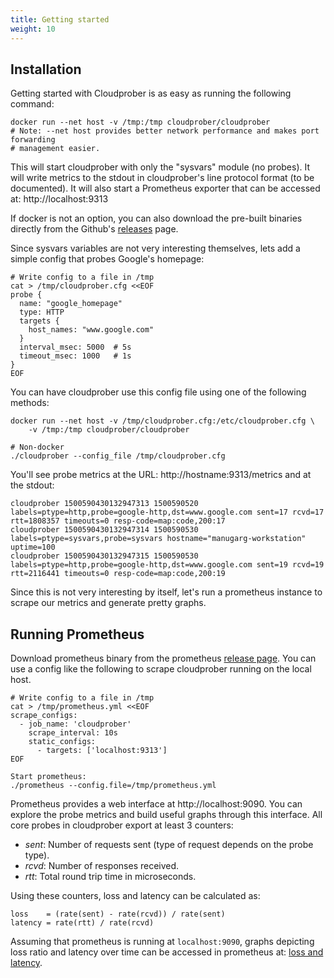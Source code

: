 ```yaml
---
title: Getting started
weight: 10
---
```


## Installation

Getting started with Cloudprober is as easy as running the following command:

```
docker run --net host -v /tmp:/tmp cloudprober/cloudprober
# Note: --net host provides better network performance and makes port forwarding
# management easier.
```

This will start cloudprober with only the "sysvars" module (no probes). It will
write metrics to the stdout in cloudprober's line protocol format (to be
documented). It will also start a Prometheus exporter that can be accessed at:
http://localhost:9313

If docker is not an option, you can also download the pre-built binaries
directly from the Github's
[releases](http://github.com/google/cloudprober/releases) page.

Since sysvars variables are not very interesting themselves, lets add a simple
config that probes Google's homepage:

```shell
# Write config to a file in /tmp
cat > /tmp/cloudprober.cfg <<EOF
probe {
  name: "google_homepage"
  type: HTTP
  targets {
    host_names: "www.google.com"
  }
  interval_msec: 5000  # 5s
  timeout_msec: 1000   # 1s
}
EOF
```

You can have cloudprober use this config file using one of the following
methods:

```shell
docker run --net host -v /tmp/cloudprober.cfg:/etc/cloudprober.cfg \
    -v /tmp:/tmp cloudprober/cloudprober

# Non-docker
./cloudprober --config_file /tmp/cloudprober.cfg
```

You'll see probe metrics at the URL: http://hostname:9313/metrics and at the
stdout:

```
cloudprober 1500590430132947313 1500590520 labels=ptype=http,probe=google-http,dst=www.google.com sent=17 rcvd=17 rtt=1808357 timeouts=0 resp-code=map:code,200:17
cloudprober 1500590430132947314 1500590530 labels=ptype=sysvars,probe=sysvars hostname="manugarg-workstation" uptime=100
cloudprober 1500590430132947315 1500590530 labels=ptype=http,probe=google-http,dst=www.google.com sent=19 rcvd=19 rtt=2116441 timeouts=0 resp-code=map:code,200:19
```

Since this is not very interesting by itself, let's run a prometheus instance to
scrape our metrics and generate pretty graphs.

## Running Prometheus

Download prometheus binary from the prometheus [release
page](https://prometheus.io/download/). You can use a config like the following
to scrape cloudprober running on the local host.

```shell
# Write config to a file in /tmp
cat > /tmp/prometheus.yml <<EOF
scrape_configs:
  - job_name: 'cloudprober'
    scrape_interval: 10s
    static_configs:
      - targets: ['localhost:9313']
EOF

Start prometheus:
./prometheus --config.file=/tmp/prometheus.yml
```

Prometheus provides a web interface at http://localhost:9090. You can explore
the probe metrics and build useful graphs through this interface. All core
probes in cloudprober export at least 3 counters:

*   _sent_: Number of requests sent (type of request depends on the probe type).
*   _rcvd_: Number of responses received.
*   _rtt_:  Total round trip time in microseconds.

Using these counters, loss and latency can be calculated as:

```
loss    = (rate(sent) - rate(rcvd)) / rate(sent)
latency = rate(rtt) / rate(rcvd)
```

Assuming that prometheus is running at `localhost:9090`, graphs depicting loss
ratio and latency over time can be accessed in prometheus at: [loss and
latency](http://localhost:9090/graph?g0.range_input=1h&g0.expr=\(rate\(sent%5B1m%5D\)+-+rate\(rcvd%5B1m%5D\)\)+%2F+rate\(sent%5B1m%5D\)&g0.tab=0&g1.range_input=1h&g1.expr=rate\(rtt%5B1m%5D\)+%2F+rate\(rcvd%5B1m%5D\)+%2F+1000&g1.tab=0).
